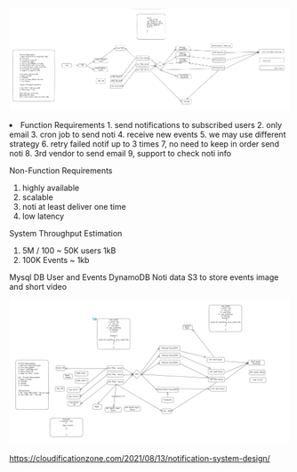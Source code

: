 ![image](https://github.com/zhixinzhang/LeetCode/blob/master/Notification_System_design.PNG)

<li>Function Requirements
1. send notifications to subscribed users
2. only email
3. cron job to send noti
4. receive new events
5. we may use different strategy 
6. retry failed notif up to 3 times
7, no need to keep in order send noti
8. 3rd vendor to send email
9, support to check noti info

Non-Function Requirements
1. highly available
2. scalable
3. noti at least deliver one time
4. low latency

System Throughput Estimation 

1. 5M / 100 ~ 50K users 1kB 
2. 100K Events ~ 1kb  

Mysql DB User and Events
DynamoDB Noti data
S3 to store events image and short video

  </li>

![image](https://github.com/zhixinzhang/LeetCode/blob/master/Akli%20Stuhub%20email.PNG)


 https://cloudificationzone.com/2021/08/13/notification-system-design/